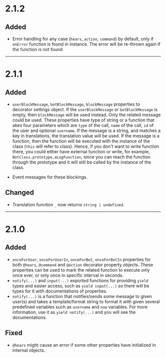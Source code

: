 # 2.1.2
## Added
- Error handling for any case (`hears`, `action`, `command`) by default, only
if `onError` function is found in instance. The error will be re-thrown again
if the function is not found.

---
# 2.1.1
## Added
- `userBlockMessage`, `botBlockMessage`, `blockMessage` properties to decorator
settings object. If the `userBlockMessage` or `botBlockMessage` is empty, then
`blockMessage` will be used instead. Only the related message could be used.
These properties have type of string or a function that akes four parameters
which are `type` of the call, `name` of the call, `id` of the user and optional
`username`.
If the message is a string, and matches a key in translations, the translation
value will be used. If the message is a function, then the function will be
executed with the instance of the class (`this` will refer to class). Hence, if
you don't want to write function there, you could either have external function
or write, for example, `BotClass.prototype.aLogFunction`, since you can reach
the function through the prototype and it will still be called by the instance
of the class.

- Event messages for these blockings.

## Changed
- Translation function `_` now returns `string | undefined`.

---
# 2.1.0
## Added
- `onceForUser`, `onceForUserIn`, `onceForBot`, `onceForBotIn` properties
for both `@hears`, `@command` and `@action` decorator property objects.
These properties can be used to mark the related function to execute only once
ever, or only once in specific interval in seconds.
- `notify(...)` and `input(...)` exported functions for providing `yield` types
and easier access, such as `yield input(...)` so there will be types for it
with documentations of properties.
- `notify(...)` is a function that notifies/sends some message to given user(s)
and takes a template/format string to format it with given several predefined
variables such as `username` and `now` variables. For more information, use
it as `yield notify(...)` and you will see the documentations.

## Fixed
- `@hears` might cause an error if some other properties have initialized in
internal objects.
